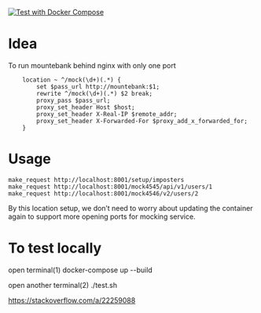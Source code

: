 [![Test with Docker Compose](https://github.com/kaiwanyawit-chawankul/ngnix-mountebank/actions/workflows/test.yml/badge.svg)](https://github.com/kaiwanyawit-chawankul/ngnix-mountebank/actions/workflows/test.yml)

# Idea
To run mountebank behind nginx with only one port

```
    location ~ ^/mock(\d+)(.*) {
        set $pass_url http://mountebank:$1;
        rewrite ^/mock(\d+)(.*) $2 break;
        proxy_pass $pass_url;
        proxy_set_header Host $host;
        proxy_set_header X-Real-IP $remote_addr;
        proxy_set_header X-Forwarded-For $proxy_add_x_forwarded_for;
    }
```

# Usage

```
make_request http://localhost:8001/setup/imposters
make_request http://localhost:8001/mock4545/api/v1/users/1
make_request http://localhost:8001/mock4546/v2/users/2
```

By this location setup, we don’t need to worry about updating the container again to support more opening ports for mocking service.

# To test locally
open terminal(1)
docker-compose up --build

open another terminal(2)
./test.sh

https://stackoverflow.com/a/22259088
